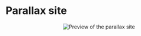 # Parallax site

<p align="center"><img src="./public/parallax_preview.gif" alt="Preview of the parallax site" /></p>
